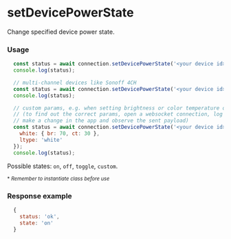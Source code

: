 # setDevicePowerState

Change specified device power state.


### Usage
```js
  const status = await connection.setDevicePowerState('<your device id>', 'on');
  console.log(status);
```

```js
  // multi-channel devices like Sonoff 4CH
  const status = await connection.setDevicePowerState('<your device id>', 'toggle', <channel>);
  console.log(status);
```

```js
  // custom params, e.g. when setting brightness or color temperature on LED bulb
  // (to find out the correct params, open a websocket connection, log the data,
  // make a change in the app and observe the sent payload)
  const status = await connection.setDevicePowerState('<your device id>', 'custom', <channel>, {
    white: { br: 70, ct: 30 },
    ltype: 'white'
  });
  console.log(status);
```

Possible states: `on`, `off`, `toggle`, `custom`.

<sup>* _Remember to instantiate class before use_</sup>


### Response example
```js
  {
    status: 'ok',
    state: 'on'
  }
```